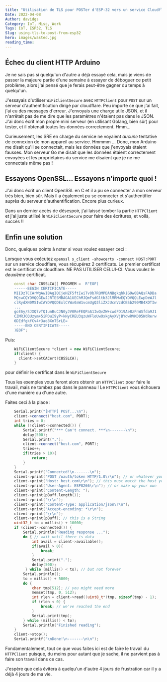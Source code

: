 ```yaml
---
title: "Utilisation de TLS pour POSTer d'ESP-32 vers un service Cloudflare"
Date: 2022-04-08
Author: davidgs
Category: IoT, Misc, Work
Tags: IoT, ESP32, TLS
Slug: using-tls-to-post-from-esp32
hero: images/wasted.jpg
reading_time:
---
```


## Échec du client HTTP Arduino

Je ne sais pas si quelqu'un d'autre a déjà essayé cela, mais je viens de passer la majeure partie d'une semaine à essayer de déboguer ce petit problème, alors j'ai pensé que je ferais peut-être gagner du temps à quelqu'un.

J'essayais d'utiliser `WiFiClientSecure` avec `HTTPClient` pour `POST` sur un serveur d'authentification dirigé par cloudflare. Peu importe ce que j'ai fait, j'ai eu des messages d'erreur. J'envoyais une charge utile JSON, et il n'arrêtait pas de me dire que les paramètres n'étaient pas dans le JSON. J'ai donc écrit mon propre mini serveur (en utilisant Golang, bien sûr) pour tester, et il obtenait toutes les données correctement. Hmm...

Curieusement, les SRE en charge du service ne voyaient *aucune* tentative de connexion de mon appareil au service. Hmmmm ... Donc, mon Arduino me disait qu'il se connectait, mais les données que j'envoyais étaient fausses. Mon serveur Go me disait que les données étaient correctement envoyées et les propriétaires du service me disaient que je ne me connectais même pas !

## Essayons OpenSSL... Essayons n'importe quoi !

J'ai donc écrit un client OpenSSL en C et il a pu se connecter à mon serveur très bien, bien sûr. Mais il a également pu se connecter et s'authentifier auprès du serveur d'authentification. Encore plus curieux.

Dans un dernier accès de désespoir, j'ai laissé tomber la partie `HTTPClient` et j'ai juste utilisé le `WiFiClientSecure` pour faire des écritures, et voilà, succès !!

## Enfin une solution

Donc, quelques points à noter si vous voulez essayer ceci :

Lorsque vous exécutez `openssl s_client -showcerts -connect HOST:PORT` sur un service cloudflare, vous récupérez 2 certificats. Le premier certificat est le certificat de cloudflare. NE PAS UTILISER CELUI-CI. Vous voulez le *deuxième* certificat.

```cpp
    const char C8SSLCA[] PROGMEM =  R"EOF(
    ------BEGIN CERTIFICATE-----
    MIIDzTCCArWgAwIBAgIQCjeHZF5ftIwiTv0b7RQMPDANBgkqhkiG9w0BAQsFADBa
    MQswCQYDVQQGEwJJRTESMBAGA1UEChMJQmFsdGltb3JlMRMwEQYDVQQLEwpDeWJl
    clRydXN0MSIwIAYDVQQDExlCYWx0aW1vcmUgQ3liZXJUcnVzdCBSb290MB4XDTIw
    ...
    goE6y/SJXQ7vTQ1unBuCJN0yJV0ReFEQPaA1IwQvZW+cwdFD19Ae8zFnWSfda9J1
    CZMRJCQUzym+5iPDuI9yP+kHyCREU3qzuWFloUwOxkgAyXVjBYdwRVKD05WdRerw
    6DEdfgkfCv4+3ao8XnTSrLE=
    -----END CERTIFICATE-----
    )EOF";
```

Puis:

```cpp
    WiFiClientSecure *client = new WiFiClientSecure;
    if(client) {
      client->setCACert(C8SSLCA);
    }
```

pour définir le certificat dans le `WiFiClientSecure`

Tous les exemples vous feront alors obtenir un `HTTPClient` pour faire le travail, mais ne tombez pas dans le panneau ! Le `HTTPClient` vous échouera d'une manière ou d'une autre.

Faites ceci à la place :

```cpp
    Serial.print("[HTTP] POST...\n");
    client->connect("host.com", PORT);
    int tries = 0;
    while (!client->connected()) {
        Serial.printf("*** Can't connect. ***\n-------\n");
        delay(500);
        Serial.print(".");
        client->connect("host.com", PORT);
        tries++;
        if(tries > 10){
            return;
        }
    }
    Serial.printf("Connected!\n-------\n");
    client->print("POST /oauth/token HTTP/1.0\r\n"); // or whatever your path is
    client->print("Host: host.com\r\n"); // this must match the host you used in connect()
    client->print("User-Agent: ESP8266\r\n"); // or make up your own
    client->print("Content-Length: ");
    client->print(pBuff.length());
    client->print("\r\n");
    client->print("Content-Type: application/json\r\n");
    client->print("Accept-encoding: *\r\n");
    client->print("\r\n");
    client->print(pBuff); // this is a String
    uint32_t to = millis() + 10000;
    if (client->connected()) {
        Serial.println("Reading response ...");
        do { // wait until there is data
            int avail = client->available();
            if(avail > 0){
                break;
            }
            Serial.print(".");
            delay(500);
         } while (millis() < to); // but not forever
        Serial.println();
        to = millis() + 5000;
        do {
            char tmp[512]; // you might need more
            memset(tmp, 0, 512);
            int rlen = client->read((uint8_t*)tmp, sizeof(tmp) - 1);
            if (rlen < 0) {
                break; // we've reached the end
            }
            Serial.print(tmp);
        } while (millis() < to);
        Serial.println("Finished reading");
    }
    client->stop();
    Serial.printf("\nDone!\n-------\n\n");
```

Fondamentalement, tout ce que vous faites ici est de faire le travail du `HTTPClient` puisque, du moins pour autant que je sache, il ne parvient pas à faire son travail dans ce cas.

J'espère que cela évitera à quelqu'un d'autre 4 jours de frustration car il y a déjà 4 jours de ma vie.
